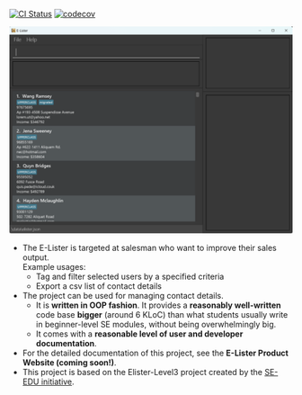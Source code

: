 [![CI Status](https://github.com/se-edu/elister-level3/workflows/Java%20CI/badge.svg)](https://github.com/AY2223S2-CS2103T-T17-3/tp/actions)
[![codecov](https://codecov.io/gh/nus-cs2103-AY2223S2/tp/branch/master/graph/badge.svg?token=SNV76O467D)](https://codecov.io/gh/nus-cs2103-AY2223S2/tp)

![Ui](docs/images/Ui.png)

* The E-Lister is targeted at salesman who want to improve their sales output.<br>
  Example usages:
  * Tag and filter selected users by a specified criteria
  * Export a csv list of contact details
* The project can be used for managing contact details.
  * It is **written in OOP fashion**. It provides a **reasonably well-written** code base **bigger** (around 6 KLoC) than what students usually write in beginner-level SE modules, without being overwhelmingly big.
  * It comes with a **reasonable level of user and developer documentation**.
* For the detailed documentation of this project, see the **E-Lister Product Website (coming soon!)**.
* This project is based on the Elister-Level3 project created by the [SE-EDU initiative](https://se-education.org).
